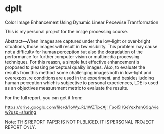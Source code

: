 # dplt
Color Image Enhancement Using Dynamic Linear Piecewise Transformation

This is my personal project for the image processing course.

Abstract—When images are captured under the low-light or over-bright situations, those images will result in low visibility. This problem may cause not a difficulty for human perception but also the degradation of the performance for further computer vision or multimedia processing techniques. For this reason, a simple but effective enhancement is proposed to pleasing perceptual quality images. Also, to evaluate the results from this method, some challenging images both in low-light and overexposure conditions are used in the experiment, and besides judging human perception which is subjective to personal experiences, LOE is used as an objectives measurement metric to evaluate the results.

For the full report, you can get it from:

https://drive.google.com/file/d/1oWy_RL1WZTpcXjHFsol5KSeYexPah69q/view?usp=sharing

Note: THIS REPORT PAPER IS NOT PUBLICED. IT IS PERSONAL PROJECT REPORT ONLY.
